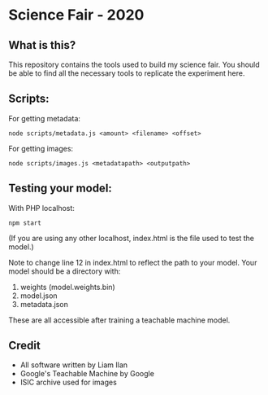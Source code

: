# Science Fair - 2020

## What is this?
This repository contains the tools used to build my science fair. You should be able to find all the necessary tools to replicate the experiment here.

## Scripts:
For getting metadata:
```
node scripts/metadata.js <amount> <filename> <offset>
```

For getting images:
```
node scripts/images.js <metadatapath> <outputpath>
```

## Testing your model:
With PHP localhost:
```
npm start
```
(If you are using any other localhost, index.html is the file used to test the model.)


Note to change line 12 in index.html to reflect the path to your model. Your model should be a directory with:

1. weights (model.weights.bin)
2. model.json
3. metadata.json

These are all accessible after training a teachable machine model.

## Credit
- All software written by Liam Ilan
- Google's Teachable Machine by Google
- ISIC archive used for images